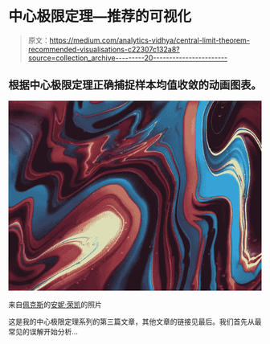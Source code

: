 # 中心极限定理—推荐的可视化

> 原文：<https://medium.com/analytics-vidhya/central-limit-theorem-recommended-visualisations-c22307c132a8?source=collection_archive---------20----------------------->

## 根据中心极限定理正确捕捉样本均值收敛的动画图表。

![](img/992a9f4513cb3f0a541278d04a1d960b.png)

来自[佩克斯](https://www.pexels.com/photo/photo-of-multicolored-illustration-2832397/?utm_content=attributionCopyText&utm_medium=referral&utm_source=pexels)的[安妮·荣凯](https://www.pexels.com/@anniroenkae?utm_content=attributionCopyText&utm_medium=referral&utm_source=pexels)的照片

这是我的中心极限定理系列的第三篇文章，其他文章的链接见最后。我们首先从最常见的误解开始分析…